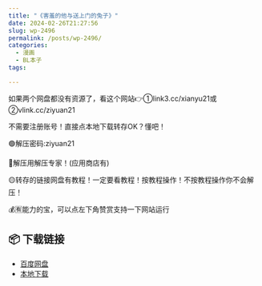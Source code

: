 ```yaml
---
title: "《害羞的他与送上门的兔子》"
date: 2024-02-26T21:27:56
slug: wp-2496
permalink: /posts/wp-2496/
categories:
  - 漫画
  - BL本子
tags:

---
```


如果两个网盘都没有资源了，看这个网站👉①link3.cc/xianyu21或②vlink.cc/ziyuan21

不需要注册账号！直接点本地下载转存OK？懂吧！

🟢解压密码:ziyuan21

🔵解压用解压专家！(应用商店有)

🟡转存的链接网盘有教程！一定要看教程！按教程操作！不按教程操作你不会解压！

💰🈶能力的宝，可以点左下角赞赏支持一下网站运行

## 📦 下载链接
- [百度网盘](https://blziyuan21.com/pay-download/2496?key=cc0af78bc0&down_id=0)
- [本地下载](https://blziyuan21.com/pay-download/2496?key=cc0af78bc0&down_id=1)


